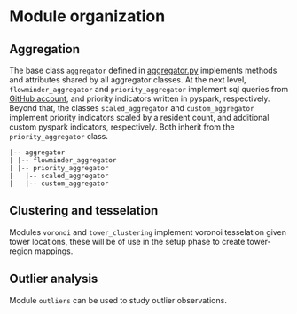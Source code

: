 # Module organization

## Aggregation
The base class `aggregator` defined in [aggregator.py](https://github.com/worldbank/covid-mobile-data/tree/cdr-master/cdr-aggregation/notebooks/modules/aggregator.py) implements methods and attributes shared by all aggregator classes. At the next level, `flowminder_aggregator` and `priority_aggregator` implement sql queries from [GitHub account](https://github.com/Flowminder), and priority indicators written in pyspark, respectively. Beyond that, the classes `scaled_aggregator` and `custom_aggregator` implement priority indicators scaled by a resident count, and additional custom pyspark indicators, respectively. Both inherit from the `priority_aggregator` class.

```
|-- aggregator
| |-- flowminder_aggregator
| |-- priority_aggregator
|   |-- scaled_aggregator
|   |-- custom_aggregator
```

## Clustering and tesselation
Modules `voronoi` and `tower_clustering` implement voronoi tesselation given tower locations, these will be of use in the setup phase to create tower-region mappings.

## Outlier analysis
Module `outliers` can be used to study outlier observations.
